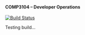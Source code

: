  #### COMP3104 – Developer Operations

[![Build Status](https://app.travis-ci.com/Kashh99/COMP3104.svg?token=ZEiqU8GXFTBNCfQPp8yq&branch=master)](https://app.travis-ci.com/Kashh99/COMP3104)

Testing build...